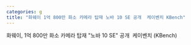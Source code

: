 ```yaml
---
categories: g
title: "화웨이 1억 800만 화소 카메라 탑재 노바 10 SE 공개  케이벤치 KBench"
---
```

화웨이, 1억 800만 화소 카메라 탑재 "노바 10 SE" 공개&nbsp;&nbsp;케이벤치 (KBench)